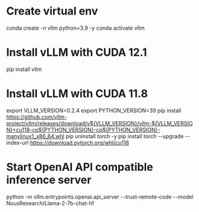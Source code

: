 # Create virtual env
conda create -n vllm python=3.9 -y
conda activate vllm

# Install vLLM with CUDA 12.1
<!-- conda install -c "nvidia/label/cuda-12.1.1" cuda-toolkit cuda-nvcc
conda install pytorch torchvision torchaudio pytorch-cuda=12.1.1 -c pytorch -c nvidia -->
pip install vllm

# Install vLLM with CUDA 11.8
export VLLM_VERSION=0.2.4
export PYTHON_VERSION=39
pip install https://github.com/vllm-project/vllm/releases/download/v${VLLM_VERSION}/vllm-${VLLM_VERSION}+cu118-cp${PYTHON_VERSION}-cp${PYTHON_VERSION}-manylinux1_x86_64.whl
pip uninstall torch -y
pip install torch --upgrade --index-url https://download.pytorch.org/whl/cu118

# Start OpenAI API compatible inference server

python -m vllm.entrypoints.openai.api_server --trust-remote-code --model NousResearch/Llama-2-7b-chat-hf